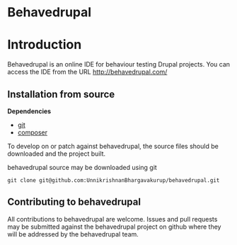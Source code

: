# Behavedrupal

# Introduction

Behavedrupal is an online IDE for behaviour testing Drupal projects. You can access the IDE from the URL http://behavedrupal.com/ 

## Installation from source

**Dependencies**

- [git](http://git-scm.com/)
- [composer](https://getcomposer.org/)

To develop on or patch against behavedrupal, the source files should be downloaded and the project built.

behavedrupal source may be downloaded using git

```
git clone git@github.com:UnnikrishnanBhargavakurup/behavedrupal.git
```
## Contributing to behavedrupal

All contributions to behavedrupal are welcome. Issues and pull requests may be submitted against the behavedrupal project on github where they will be addressed by the behavedrupal team.